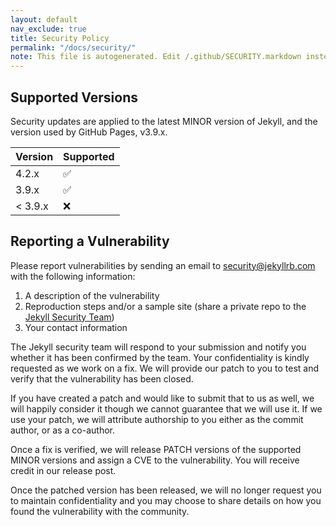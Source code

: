 ```yaml
---
layout: default
nav_exclude: true
title: Security Policy
permalink: "/docs/security/"
note: This file is autogenerated. Edit /.github/SECURITY.markdown instead.
---
```


## Supported Versions

Security updates are applied to the latest MINOR version of Jekyll, and the version used by GitHub Pages, v3.9.x.

| Version | Supported          |
| ------- | ------------------ |
| 4.2.x   | :white_check_mark: |
| 3.9.x   | :white_check_mark: |
| < 3.9.x | :x:                |

## Reporting a Vulnerability

Please report vulnerabilities by sending an email to security@jekyllrb.com with the following information:

1. A description of the vulnerability
2. Reproduction steps and/or a sample site (share a private repo to the [Jekyll Security Team](docs/pages/team.md))
3. Your contact information

The Jekyll security team will respond to your submission and notify you whether it has been confirmed by the team.
Your confidentiality is kindly requested as we work on a fix. We will provide our patch to you to test and verify that the vulnerability has
been closed.

If you have created a patch and would like to submit that to us as well, we will happily consider it though we cannot guarantee that we will
use it. If we use your patch, we will attribute authorship to you either as the commit author, or as a co-author.

Once a fix is verified, we will release PATCH versions of the supported MINOR versions and assign a CVE to the vulnerability. You will receive
credit in our release post.

Once the patched version has been released, we will no longer request you to maintain confidentiality and you may choose to share details on
how you found the vulnerability with the community.
